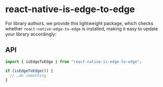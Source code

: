 # react-native-is-edge-to-edge

For library authors, we provide this lightweight package, which checks whether `react-native-edge-to-edge` is installed, making it easy to update your library accordingly:

## API

```ts
import { isEdgeToEdge } from "react-native-is-edge-to-edge";

if (isEdgeToEdge()) {
  // …do something
}
```
